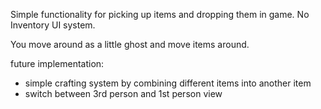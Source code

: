 Simple functionality for picking up items and dropping them in game. 
No Inventory UI system. 

You move around as a little ghost and move items around. 

future implementation: 

- simple crafting system by combining different items into another item
- switch between 3rd person and 1st person view
